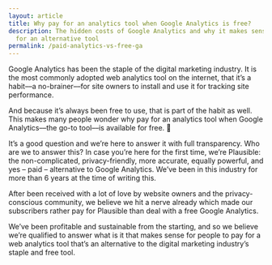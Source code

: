 ```yaml
---
layout: article
title: Why pay for an analytics tool when Google Analytics is free?
description: The hidden costs of Google Analytics and why it makes sense to pay
  for an alternative tool
permalink: /paid-analytics-vs-free-ga
---
```

Google Analytics has been the staple of the digital marketing industry. It is the most commonly adopted web analytics tool on the internet, that it’s a habit––a no-brainer––for site owners to install and use it for tracking site performance.

And because it’s always been free to use, that is part of the habit as well. This makes many people wonder why pay for an analytics tool when Google Analytics––the go-to tool––is available for free. 🤷

It’s a good question and we’re here to answer it with full transparency. Who are we to answer this? In case you’re here for the first time, we’re Plausible: the non-complicated, privacy-friendly, more accurate, equally powerful, and yes – paid – alternative to Google Analytics. We’ve been in this industry for more than 6 years at the time of writing this.

After been received with a lot of love by website owners and the privacy-conscious community, we believe we hit a nerve already which made our subscribers rather pay for Plausible than deal with a free Google Analytics.

We’ve been profitable and sustainable from the starting, and so we believe we’re qualified to answer what is it that makes sense for people to pay for a web analytics tool that’s an alternative to the digital marketing industry’s staple and free tool.